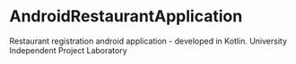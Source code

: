 # AndroidRestaurantApplication
Restaurant registration android application - developed in Kotlin. University Independent Project Laboratory
